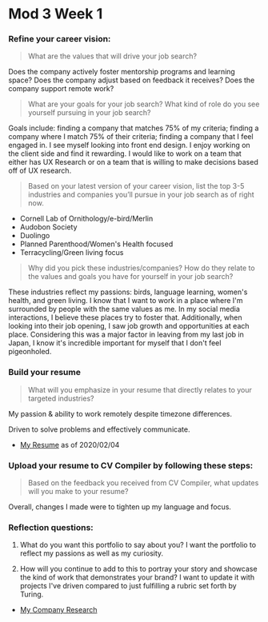 # Mod 3 Week 1

### Refine your career vision:
> What are the values that will drive your job search?  

Does the company actively foster mentorship programs and learning space? Does the company adjust based on feedback it receives? Does the company support remote work?

> What are your goals for your job search? What kind of role do you see yourself pursuing in your job search?  

Goals include: finding a company that matches 75% of my criteria; finding a company where I match 75% of their criteria; finding a company that I feel engaged in.
I see myself looking into front end design. I enjoy working on the client side and find it rewarding. I would like to work on a team that either has UX Research or on a team that is willing to make decisions based off of UX research.

> Based on your latest version of your career vision, list the top 3-5 industries and companies you’ll pursue in your job search as of right now.

- Cornell Lab of Ornithology/e-bird/Merlin
- Audobon Society
- Duolingo
- Planned Parenthood/Women's Health focused
- Terracycling/Green living focus

> Why did you pick these industries/companies? How do they relate to the values and goals you have for yourself in your job search?  

These industries reflect my passions: birds, language learning, women's health, and green living. I know that I want to work in a place where I'm surrounded by people with the same values as me. In my social media interactions, I believe these places try to foster that. Additionally, when looking into their job opening, I saw job growth and opportunities at each place. Considering this was a major factor in leaving from my last job in Japan, I know it's incredible important for myself that I don't feel pigeonholed.

### Build your resume
> What will you emphasize in your resume that directly relates to your targeted industries?

My passion & ability to work remotely despite timezone differences.

Driven to solve problems and effectively communicate.

- [My Resume](https://www.hiration.com/dieu/resume/gabrielle7/pdf) as of 2020/02/04

### Upload your resume to CV Compiler by following these steps:
> Based on the feedback you received from CV Compiler, what updates will you make to your resume?

Overall, changes I made were to tighten up my language and focus.

### Reflection questions:
1. What do you want this portfolio to say about you?
I want the portfolio to reflect my passions as well as my curiosity.

2. How will you continue to add to this to portray your story and showcase the kind of work that demonstrates your brand?
I want to update it with projects I've driven compared to just fulfilling a rubric set forth by Turing. 

- [My Company Research](https://docs.google.com/spreadsheets/d/1TfGHkGTTRGoAldo92U1JdxmbNHLIqMWe54TYg4pQyJg/edit?usp=sharing)
